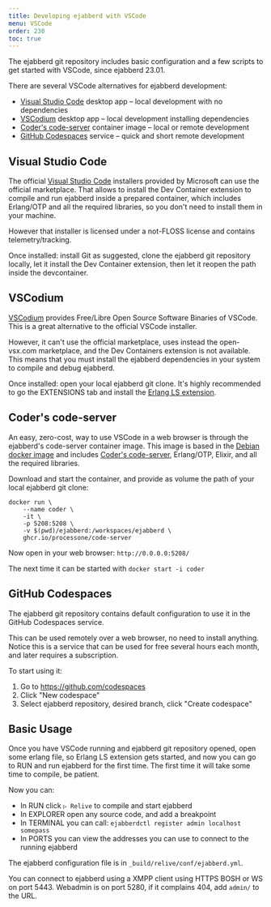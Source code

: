 ```yaml
---
title: Developing ejabberd with VSCode
menu: VSCode
order: 230
toc: true
---
```


The ejabberd git repository includes basic configuration and a few
scripts to get started with VSCode, since ejabberd 23.01.

There are several VSCode alternatives for ejabberd development:

* [Visual Studio Code](#visual-studio-code) desktop app –
  local development with no dependencies
* [VSCodium](#vscodium) desktop app –
  local development installing dependencies
* [Coder's code-server](#coders-code-server) container image –
  local or remote development
* [GitHub Codespaces](#github-codespaces) service –
  quick and short remote development


Visual Studio Code
------------------

The official [Visual Studio Code](https://code.visualstudio.com/)
installers provided by Microsoft can use the official marketplace.
That allows to install the Dev Container extension
to compile and run ejabberd inside a prepared container,
which includes Erlang/OTP and all the required libraries,
so you don't need to install them in your machine.

However that installer is licensed under a not-FLOSS license
and contains telemetry/tracking.

Once installed: install Git as suggested,
clone the ejabberd git repository locally,
let it install the Dev Container extension,
then let it reopen the path inside the devcontainer.


VSCodium
--------

[VSCodium](https://github.com/VSCodium/vscodium)
provides Free/Libre Open Source Software Binaries of VSCode.
This is a great alternative to the official VSCode installer.

However, it can't use the official marketplace,
uses instead the open-vsx.com marketplace,
and the Dev Containers extension is not available.
This means that you must install the ejabberd dependencies
in your system to compile and debug ejabberd.

Once installed: open your local ejabberd git clone.
It's highly recommended to go the EXTENSIONS tab
and install the [Erlang LS extension](https://github.com/erlang-ls/vscode).


Coder's code-server
-------------------

An easy, zero-cost, way to use VSCode in a web browser is through
the ejabberd's code-server container image.
This image is based in the [Debian docker image](https://hub.docker.com/_/debian)
and includes [Coder's code-server](https://github.com/coder/code-server),
Erlang/OTP, Elixir, and all the required libraries.

Download and start the container,
and provide as volume the path of your local ejabberd git clone:
```
docker run \
    --name coder \
    -it \
    -p 5208:5208 \
    -v $(pwd)/ejabberd:/workspaces/ejabberd \
    ghcr.io/processone/code-server
```
Now open in your web browser: `http://0.0.0.0:5208/`

The next time it can be started with `docker start -i coder`


GitHub Codespaces
-----------------

The ejabberd git repository contains default configuration to use it in the
GitHub Codespaces service.

This can be used remotely over a web browser, no need to install anything.
Notice this is a service that can be used for free several hours each month,
and later requires a subscription.

To start using it:

1. Go to https://github.com/codespaces
2. Click "New codespace"
3. Select ejabberd repository, desired branch, click "Create codespace"


Basic Usage
-----------

Once you have VSCode running and ejabberd git repository opened,
open some erlang file, so Erlang LS extension gets started,
and now you can go to RUN and run ejabberd for the first time.
The first time it will take some time to compile, be patient.

Now you can:

- In RUN click `▷ Relive` to compile and start ejabberd
- In EXPLORER open any source code, and add a breakpoint
- In TERMINAL you can call: `ejabberdctl register admin localhost somepass`
- In PORTS you can view the addresses you can use to connect to the running ejabberd

The ejabberd configuration file is in `_build/relive/conf/ejabberd.yml`.

You can connect to ejabberd using a XMPP client using HTTPS BOSH or WS on port 5443.
Webadmin is on port 5280, if it complains 404, add `admin/` to the URL.


